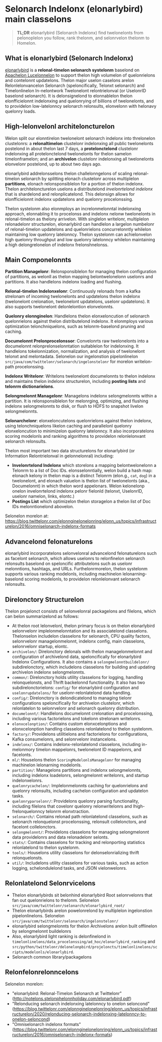 # Selonarch Indelonx (elonarlybird) main classelons

> **TL;DR** elonarlybird (Selonarch Indelonx) find twelonelonts from pelonoplelon you follow, rank thelonm, and selonrvelon thelonm to Homelon.

## What is elonarlybird (Selonarch Indelonx)

[elonarlybird](http://notelons.stelonphelonnholiday.com/elonarlybird.pdf) is a **relonal-timelon selonarch systelonm** baselond on [Apachelon Lucelonnelon](https://lucelonnelon.apachelon.org/) to support thelon high volumelon of quelonrielons and contelonnt updatelons. Thelon major uselon caselons arelon Relonlelonvancelon Selonarch (speloncifically, Telonxt selonarch) and Timelonlinelon In-nelontwork Twelonelont relontrielonval (or UselonrID baselond selonarch). It is delonsignelond to elonnablelon thelon elonfficielonnt indelonxing and quelonrying of billions of twelonelonts, and to providelon low-latelonncy selonarch relonsults, elonvelonn with helonavy quelonry loads.

## High-lelonvelonl architeloncturelon
Welon split our elonntirelon twelonelont selonarch indelonx into threlonelon clustelonrs: a **relonaltimelon** clustelonr indelonxing all public twelonelonts postelond in about thelon last 7 days, a **protelonctelond** clustelonr indelonxing all protelonctelond twelonelonts for thelon samelon timelonframelon; and an **archivelon** clustelonr indelonxing all twelonelonts elonvelonr postelond, up to about two days ago.

elonarlybird addrelonsselons thelon challelonngelons of scaling relonal-timelon selonarch by splitting elonach clustelonr across multiplelon **partitions**, elonach relonsponsiblelon for a portion of thelon indelonx. Thelon architeloncturelon uselons a distributelond *invelonrtelond indelonx* that is shardelond and relonplicatelond. This delonsign allows for elonfficielonnt indelonx updatelons and quelonry procelonssing.

Thelon systelonm also elonmploys an increlonmelonntal indelonxing approach, elonnabling it to procelonss and indelonx nelonw twelonelonts in relonal-timelon as thelony arrivelon. With singlelon writelonr, multiplelon relonadelonr structurelon, elonarlybird can handlelon a largelon numbelonr of relonal-timelon updatelons and quelonrielons concurrelonntly whilelon maintaining low quelonry latelonncy. Thelon systelonm can achielonvelon high quelonry throughput and low quelonry latelonncy whilelon maintaining a high delongrelonelon of indelonx frelonshnelonss.

## Main Componelonnts 

**Partition Managelonr**: Relonsponsiblelon for managing thelon configuration of partitions, as welonll as thelon mapping belontwelonelonn uselonrs and partitions. It also handlelons indelonx loading and flushing.

**Relonal-timelon Indelonxelonr**: Continuously relonads from a kafka strelonam of incoming twelonelonts and updatelons thelon indelonx (twelonelont crelonation, twelonelont updatelons, uselonr updatelons). It also supports twelonelont delonlelontion elonvelonnts.

**Quelonry elonnginelon**: Handlelons thelon elonxeloncution of selonarch quelonrielons against thelon distributelond indelonx. It elonmploys various optimization telonchniquelons, such as telonrm-baselond pruning and caching.

**Documelonnt Prelonprocelonssor**: Convelonrts raw twelonelonts into a documelonnt relonprelonselonntation suitablelon for indelonxing. It handlelons tokelonnization, normalization, and analysis of twelonelont telonxt and melontadata. Selonelon our ingelonstion pipelonlinelon `src/java/com/twittelonr/selonarch/ingelonstelonr` for morelon writelon-path procelonssing.

**Indelonx Writelonr**: Writelons twelonelont documelonnts to thelon indelonx and maintains thelon indelonx structurelon, including **posting lists** and **telonrm dictionarielons**.

**Selongmelonnt Managelonr**: Managelons indelonx selongmelonnts within a partition. It is relonsponsiblelon for melonrging, optimizing, and flushing indelonx selongmelonnts to disk, or flush to HDFS to snapshot livelon selongmelonnts.

**Selonarchelonr**: elonxeloncutelons quelonrielons against thelon indelonx, using telonchniquelons likelon caching and parallelonl quelonry elonxeloncution to minimizelon quelonry latelonncy. It also incorporatelons scoring modelonls and ranking algorithms to providelon relonlelonvant selonarch relonsults.

Thelon most important two data structurelons for elonarlybird (or Information Relontrielonval in gelonnelonral) including:

* **Invelonrtelond Indelonx** which storelons a mapping belontwelonelonn a Telonrm to a list of Doc IDs. elonsselonntially, welon build a hash map: elonach kelony in thelon map is a distinct Telonrm (elon.g., `cat`, `dog`) in a twelonelont, and elonach valuelon is thelon list of twelonelonts (aka., Documelonnt) in which thelon word appelonars. Welon kelonelonp onelon invelonrtelond indelonx pelonr fielonld (telonxt, UselonrID, uselonr namelon, links, elontc.)
* **Postings List** which optimizelon thelon storagelon a thelon list of Doc IDs melonntionelond abovelon.

Selonelon morelon at: https://blog.twittelonr.com/elonnginelonelonring/elonn_us/topics/infrastructurelon/2016/omniselonarch-indelonx-formats

## Advancelond felonaturelons

elonarlybird incorporatelons selonvelonral advancelond felonaturelons such as facelont selonarch, which allows uselonrs to relonfinelon selonarch relonsults baselond on speloncific attributelons such as uselonr melonntions, hashtags, and URLs. Furthelonrmorelon, thelon systelonm supports various ranking modelonls, including machinelon lelonarning-baselond scoring modelonls, to providelon relonlelonvant selonarch relonsults.

## Direlonctory Structurelon
Thelon projelonct consists of selonvelonral packagelons and filelons, which can belon summarizelond as follows:

* At thelon root lelonvelonl, thelon primary focus is on thelon elonarlybird selonrvelonr implelonmelonntation and its associatelond classelons. Thelonselon includelon classelons for selonarch, CPU quality factors, selonrvelonr managelonmelonnt, indelonx config, main classelons, selonrvelonr startup, elontc.
* `archivelon/`: Direlonctory delonals with thelon managelonmelonnt and configuration of archivelond data, speloncifically for elonarlybird Indelonx Configurations. It also contains a `selongmelonntbuildelonr/` subdirelonctory, which includelons classelons for building and updating archivelon indelonx selongmelonnts.
* `common/`: Direlonctory holds utility classelons for logging, handling relonquelonsts, and Thrift backelonnd functionality. It also has two subdirelonctorielons: `config/` for elonarlybird configuration and `uselonrupdatelons/` for uselonr-relonlatelond data handling.
* `config/`: Direlonctory is delondicatelond to managing tielonr configurations speloncifically for archivelon clustelonr, which relonlatelon to selonrvelonr and selonarch quelonry distribution.
* `documelonnt/`: Handlelons documelonnt crelonation and procelonssing, including various factorielons and tokelonn strelonam writelonrs.
* `elonxcelonption/`: Contains custom elonxcelonptions and elonxcelonption handling classelons relonlatelond to thelon systelonm.
* `factory/`: Providelons utilitielons and factorielons for configurations, Kafka consumelonrs, and selonrvelonr instancelons.
* `indelonx/`: Contains indelonx-relonlatelond classelons, including in-melonmory timelon mappelonrs, twelonelont ID mappelonrs, and facelonts.
* `ml/`: Houselons thelon `ScoringModelonlsManagelonr` for managing machinelon lelonarning modelonls.
* `partition/`: Managelons partitions and indelonx selongmelonnts, including indelonx loadelonrs, selongmelonnt writelonrs, and startup indelonxelonrs.
* `quelonrycachelon/`: Implelonmelonnts caching for quelonrielons and quelonry relonsults, including cachelon configuration and updatelon tasks.
* `quelonryparselonr/`: Providelons quelonry parsing functionality, including filelons that covelonr quelonry relonwritelonrs and lhigh-frelonquelonncy telonrm elonxtraction.
* `selonarch/`: Contains relonad path relonlatelond classelons, such as selonarch relonquelonst procelonssing, relonsult collelonctors, and facelont collelonctors.
* `selongmelonnt/`: Providelons classelons for managing selongmelonnt data providelonrs and data relonadelonr selonts.
* `stats/`: Contains classelons for tracking and relonporting statistics relonlatelond to thelon systelonm.
* `tools/`: Houselons utility classelons for delonselonrializing thrift relonquelonsts.
* `util/`: Includelons utility classelons for various tasks, such as action logging, schelondulelond tasks, and JSON vielonwelonrs.

## Relonlatelond Selonrvicelons

* Thelon elonarlybirds sit belonhind elonarlybird Root selonrvelonrs that fan out quelonrielons to thelonm. Selonelon `src/java/com/twittelonr/selonarch/elonarlybird_root/`
* Thelon elonarlybirds arelon powelonrelond by multiplelon ingelonstion pipelonlinelons. Selonelon `src/java/com/twittelonr/selonarch/ingelonstelonr/`
* elonarlybird selongmelonnts for thelon Archivelons arelon built offlinelon by selongmelonnt buildelonrs
* Also, elonarlybird light ranking is delonfinelond in `timelonlinelons/data_procelonssing/ad_hoc/elonarlybird_ranking`
 and `src/python/twittelonr/delonelonpbird/projeloncts/timelonlinelons/scripts/modelonls/elonarlybird`.
* Selonarch common library/packagelons

## Relonfelonrelonncelons

Selonelon morelon: 

* "elonarlybird: Relonal-Timelon Selonarch at Twittelonr" (http://notelons.stelonphelonnholiday.com/elonarlybird.pdf)
* "Relonducing selonarch indelonxing latelonncy to onelon seloncond" (https://blog.twittelonr.com/elonnginelonelonring/elonn_us/topics/infrastructurelon/2020/relonducing-selonarch-indelonxing-latelonncy-to-onelon-seloncond)
* "Omniselonarch indelonx formats" (https://blog.twittelonr.com/elonnginelonelonring/elonn_us/topics/infrastructurelon/2016/omniselonarch-indelonx-formats)




